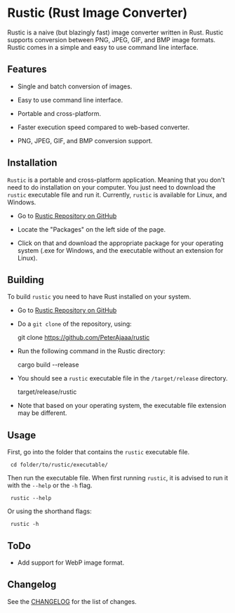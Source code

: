 # Rustic (Rust Image Converter)

Rustic is a naive (but blazingly fast) image converter written in Rust. Rustic supports conversion between PNG, JPEG, GIF, and BMP image formats. Rustic comes in a simple and easy to use command line interface.

## Features

- Single and batch conversion of images.

- Easy to use command line interface.

- Portable and cross-platform.

- Faster execution speed compared to web-based converter.

- PNG, JPEG, GIF, and BMP conversion support.

## Installation

`Rustic` is a portable and cross-platform application. Meaning that you don't need to do installation on your computer. You just need to download the `rustic` executable file and run it. Currently, `rustic` is available for Linux, and Windows.

- Go to [Rustic Repository on GitHub](https://github.com/PeterAjaaa/rustic)

- Locate the "Packages" on the left side of the page.

- Click on that and download the appropriate package for your operating system (.exe for Windows, and the executable without an extension for Linux).

## Building

To build `rustic` you need to have Rust installed on your system.

- Go to [Rustic Repository on GitHub](https://github.com/PeterAjaaa/rustic)

- Do a `git clone` of the repository, using:

     git clone <https://github.com/PeterAjaaa/rustic>

- Run the following command in the Rustic directory:

     cargo build --release

- You should see a `rustic` executable file in the `/target/release` directory.

     target/release/rustic

- Note that based on your operating system, the executable file extension may be different.

## Usage

First, go into the folder that contains the `rustic` executable file.

     cd folder/to/rustic/executable/

Then run the executable file. When first running `rustic`, it is advised to run it with the `--help` or the `-h` flag.

     rustic --help

Or using the shorthand flags:

     rustic -h

## ToDo

- Add support for WebP image format.

## Changelog

See the [CHANGELOG](CHANGELOG.md) for the list of changes.
